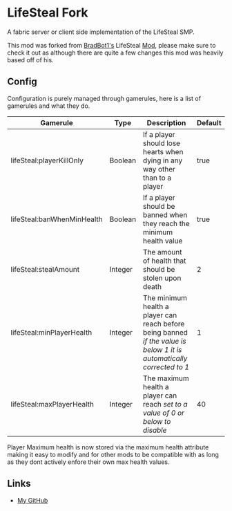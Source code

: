 # LifeSteal Fork

A fabric server or client side implementation of the LifeSteal SMP.

This mod was forked from [BradBot1's](https://github.com/BradBot1/) LifeSteal [Mod](https://github.com/BradBot1/LifeSteal), please make sure to check it out as although there are quite a few changes this mod was heavily based off of his.

## Config

Configuration is purely managed through gamerules, here is a list of gamerules and what they do.

|Gamerule|Type|Description| Default |
|-----|----|-----------|---------|
|lifeSteal:playerKillOnly|Boolean|If a player should lose hearts when dying in any way other than to a player| true    |
|lifeSteal:banWhenMinHealth|Boolean|If a player should be banned when they reach the minimum health value| true    |
|lifeSteal:stealAmount|Integer|The amount of health that should be stolen upon death| 2       |
|lifeSteal:minPlayerHealth|Integer|The minimum health a player can reach before being banned *if the value is below 1 it is automatically corrected to 1*| 1       |
|lifeSteal:maxPlayerHealth|Integer|The maximum health a player can reach *set to a value of 0 or below to disable*| 40      |

Player Maximum health is now stored via the maximum health attribute making it easy to modify and for other mods to be compatible with as long as they dont actively enfore their own max health values.

## Links
* [My GitHub](https://github.com/ModernAdventurer/LifeSteal/)